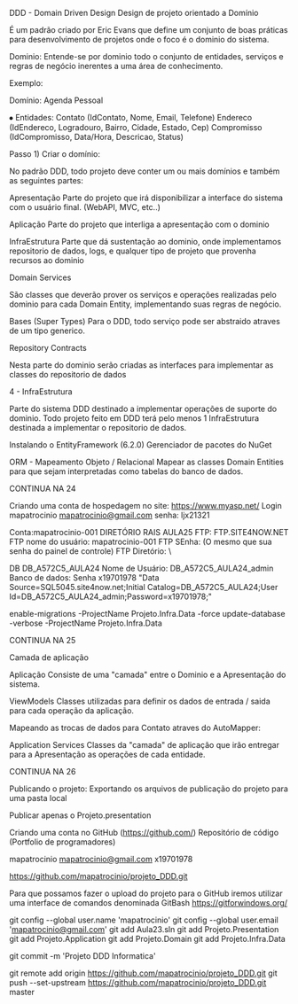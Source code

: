 DDD - Domain Driven Design
Design de projeto orientado a Domínio

É um padrão criado por Eric Evans que define um conjunto de boas práticas para desenvolvimento de projetos onde o foco é o dominio do sistema.

Dominio:
Entende-se por dominio todo o conjunto de entidades, serviços e regras de negócio inerentes a uma área de conhecimento.

Exemplo:

Domínio: Agenda Pessoal

⦁	Entidades:
Contato (IdContato, Nome, Email, Telefone)
Endereco (IdEndereco, Logradouro, Bairro, Cidade, Estado, Cep)
Compromisso (IdCompromisso, Data/Hora, Descricao, Status)
	
	
Passo 1) Criar o domínio:

No padrão DDD, todo projeto deve conter um ou mais domínios e também as seguintes partes:

Apresentação
Parte do projeto que irá disponibilizar a interface do sistema com o usuário final. (WebAPI, MVC, etc..)

Aplicação
Parte do projeto que interliga a apresentação com o dominio

InfraEstrutura
Parte que dá sustentação ao dominio, onde implementamos repositorio de dados, logs, e qualquer tipo de projeto que provenha recursos ao dominio

Domain Services

São classes que deverão prover os serviços e operações realizadas pelo dominio para cada Domain Entity, implementando suas regras de negócio.

Bases (Super Types)
Para o DDD, todo serviço pode ser abstraido atraves de um tipo generico.

Repository Contracts

Nesta parte do dominio serão criadas as interfaces para implementar as classes do repositorio de dados

4 - InfraEstrutura

Parte do sistema DDD destinado a implementar operações de suporte do dominio. Todo projeto feito em DDD terá pelo menos 1 InfraEstrutura destinada 
a implementar o repositorio de dados.

Instalando o EntityFramework (6.2.0)
Gerenciador de pacotes do NuGet

ORM - Mapeamento Objeto / Relacional
Mapear as classes Domain Entities para que sejam 
interpretadas como tabelas do banco de dados.

CONTINUA NA 24

Criando uma conta de hospedagem no site: https://www.myasp.net/
Login mapatrocinio
mapatrocinio@gmail.com
senha: ljx21321

Conta:mapatrocinio-001
DIRETÓRIO RAIS AULA25
FTP: FTP.SITE4NOW.NET
FTP nome do usuário: 	mapatrocinio-001
FTP SEnha: (O mesmo que sua senha do painel de controle)
FTP Diretório: 	\

DB DB_A572C5_AULA24
Nome de Usuário: DB_A572C5_AULA24_admin
Banco de dados: Senha x19701978
"Data Source=SQL5045.site4now.net;Initial Catalog=DB_A572C5_AULA24;User Id=DB_A572C5_AULA24_admin;Password=x19701978;"


enable-migrations -ProjectName Projeto.Infra.Data -force
update-database -verbose -ProjectName Projeto.Infra.Data

CONTINUA NA 25

Camada de aplicação

Aplicação
Consiste de uma "camada" entre 
o Dominio e a Apresentação do sistema.

ViewModels
Classes utilizadas para definir os dados de 
entrada / saida para cada operação da aplicação.



Mapeando as trocas de dados para 
Contato atraves do AutoMapper:


Application Services
Classes da "camada" de aplicação que irão entregar 
para a Apresentação as operações de cada entidade.

CONTINUA NA 26

Publicando o projeto:
Exportando os arquivos de publicação do projeto para uma pasta local

Publicar apenas o Projeto.presentation

Criando uma conta no GitHub (https://github.com/)
Repositório de código (Portfolio de programadores)

mapatrocinio
mapatrocinio@gmail.com
x19701978

https://github.com/mapatrocinio/projeto_DDD.git

Para que possamos fazer o upload do projeto para o GitHub iremos utilizar uma interface de comandos denominada GitBash
https://gitforwindows.org/

git config --global user.name 'mapatrocinio'
git config --global user.email 'mapatrocinio@gmail.com'
git add Aula23.sln
git add Projeto.Presentation
git add Projeto.Application
git add Projeto.Domain
git add Projeto.Infra.Data

git commit -m 'Projeto DDD Informatica'

git remote add origin https://github.com/mapatrocinio/projeto_DDD.git
git push --set-upstream https://github.com/mapatrocinio/projeto_DDD.git master










